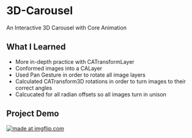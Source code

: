 # 3D-Carousel
 An Interactive 3D Carousel with Core Animation
 
 ## What I Learned 
 * More in-depth practice with CATransformLayer
 * Conformed images into a CALayer
 * Used Pan Gesture in order to rotate all image layers
 * Calculated CATransform3D rotations in order to turn images to their correct angles 
 * Calcucated for all radian offsets so all images turn in unison 
 
 ## Project Demo
<a href="https://imgflip.com/gif/2srxid"><img src="https://i.imgflip.com/2srxid.gif" title="made at imgflip.com"/></a>
